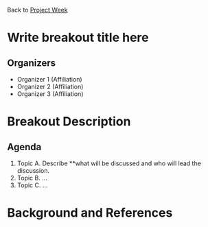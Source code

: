 Back to [Project Week](../../README.md)

# Write breakout title here

## Organizers

- Organizer 1 (Affiliation)
- Organizer 2 (Affiliation)
- Organizer 3 (Affiliation)

# Breakout Description

<!-- Add a short paragraph describing the breakout and intended results. -->

## Agenda

<!-- Describe topics and schedule. -->

1. Topic A. Describe **what will be discussed and who will lead the discussion.
1. Topic B. ...
1. Topic C. ...


# Background and References

<!-- Anything people should review to prepare for the discussion -->
